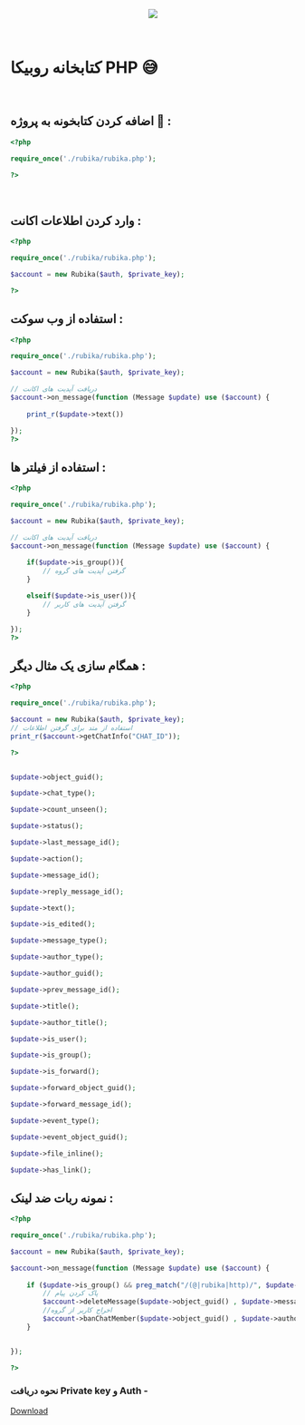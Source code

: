 <p align="center">
<a href='https://web.rubika.ir' target="_blank">
<img src='https://bahramali.ir/img/rubika.logo.svg'></img></a></p>
<br />
</p>

# کتابخانه روبیکا PHP 😅
<br/>



## اضافه کردن کتابخونه به پروژه 🎊 :
```php
<?php 

require_once('./rubika/rubika.php');

?>
```

<br>

## وارد کردن اطلاعات اکانت  :
```php
<?php 

require_once('./rubika/rubika.php');

$account = new Rubika($auth, $private_key);

?>


```


## استفاده از وب سوکت  :
```php
<?php 

require_once('./rubika/rubika.php');

$account = new Rubika($auth, $private_key);

// دریافت آپدیت های اکانت
$account->on_message(function (Message $update) use ($account) {
   
    print_r($update->text())

});
?>


```

## استفاده از فیلتر ها   :
```php
<?php 

require_once('./rubika/rubika.php');

$account = new Rubika($auth, $private_key);

// دریافت آپدیت های اکانت
$account->on_message(function (Message $update) use ($account) {
   
    if($update->is_group()){
        // گرفتن آپدیت های گروه
    }

    elseif($update->is_user()){
        // گرفتن آپدیت های کاربر 
    }

});
?>


```

## همگام سازی یک مثال دیگر :
```php
<?php 

require_once('./rubika/rubika.php');

$account = new Rubika($auth, $private_key);
// استفاده از متد برای گرفتن اطلاعات 
print_r($account->getChatInfo("CHAT_ID"));

?>


```

```php

$update->object_guid();

$update->chat_type();

$update->count_unseen();

$update->status();

$update->last_message_id();

$update->action();

$update->message_id();

$update->reply_message_id();

$update->text();

$update->is_edited();

$update->message_type();

$update->author_type();

$update->author_guid();

$update->prev_message_id();

$update->title();

$update->author_title();

$update->is_user();

$update->is_group();

$update->is_forward();

$update->forward_object_guid();

$update->forward_message_id();

$update->event_type();

$update->event_object_guid();

$update->file_inline();

$update->has_link();


```
## نمونه ربات ضد لینک  :
```php
<?php 

require_once('./rubika/rubika.php');

$account = new Rubika($auth, $private_key);

$account->on_message(function (Message $update) use ($account) {
    
    if ($update->is_group() && preg_match("/(@|rubika|http)/", $update->text())) {
        // پاک کردن پیام
        $account->deleteMessage($update->object_guid() , $update->message_id());
        //اخراج کاربر از گروه  
        $account->banChatMember($update->object_guid() , $update->author_guid());
    }


});

?>


``` 
### نحوه دریافت Private key و  Auth  - 

[Download](https://github.com/MohammadrezaFirouzi/RubikaApiPHP/raw/main/video/rubika.mp4)


